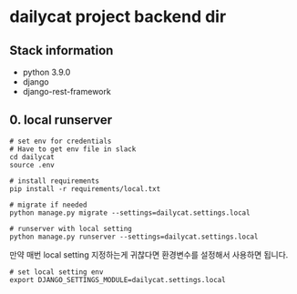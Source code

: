 # dailycat project backend dir


## Stack information

- python 3.9.0
- django
- django-rest-framework


## 0. local runserver


```
# set env for credentials
# Have to get env file in slack
cd dailycat
source .env

# install requirements
pip install -r requirements/local.txt

# migrate if needed
python manage.py migrate --settings=dailycat.settings.local

# runserver with local setting
python manage.py runserver --settings=dailycat.settings.local
```

만약 매번 local setting 지정하는게 귀찮다면 환경변수를 설정해서 사용하면 됩니다.

```
# set local setting env
export DJANGO_SETTINGS_MODULE=dailycat.settings.local
```



